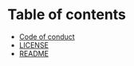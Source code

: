 # Table of contents

* [Code of conduct](README.md)
* [LICENSE](LICENSE.md)
* [README](<README (1).md>)

